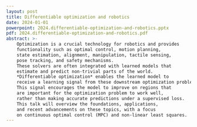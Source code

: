 ```yaml
---
layout: post
title: Differentiable optimization and robotics
date: 2024-01-01
powerpoint: 2024.differentiable-optimization-and-robotics.pptx
pdf: 2024.differentiable-optimization-and-robotics.pdf
abstract: >-
    Optimization is a crucial technology for robotics and provides
    functionality such as optimal control, motion planning,
    state estimation, alignment, manipulation, tactile sensing,
    pose tracking, and safety mechanisms.
    These solvers are often integrated with learned models that
    estimate and predict non-trivial parts of the world.
    *Differentiable optimization* enables the learned model to
    receive a learning signal from these downstream optimization problems.
    This signal encourages the model to improve on regions that
    are important for the optimization problem to work well,
    rather than making accurate predictions under a supervised loss.
    This talk will overview the foundations, applications,
    and recent advancements on these topics, with a focus
    on continuous optimal control (MPC) and non-linear least squares.
---
```

